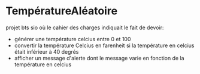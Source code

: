 # TempératureAléatoire
projet bts sio où le cahier des charges indiquait le fait de devoir: 

 - générer une température celcius entre 0 et 100 
 - convertir la température Celcius en farenheit si la température en celcius était inférieur à 40 degrés
 - afficher un message d'alerte dont le message varie en fonction de la température en celcius
